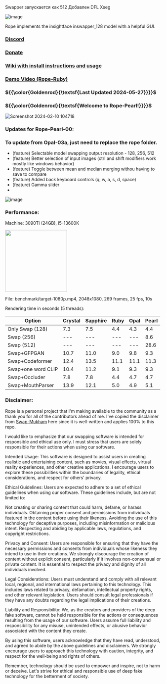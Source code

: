 Swapper запускается как 512
Добавлен DFL Xseg

![image](https://github.com/Hillobar/Rope/assets/63615199/40f7397f-713c-4813-ac86-bab36f6bd5ba)


Rope implements the insightface inswapper_128 model with a helpful GUI.
### [Discord](https://discord.gg/EcdVAFJzqp)

### [Donate](https://www.paypal.com/donate/?hosted_button_id=Y5SB9LSXFGRF2)

### [Wiki with install instructions and usage](https://github.com/Hillobar/Rope/wiki)

### [Demo Video (Rope-Ruby)](https://www.youtube.com/watch?v=4Y4U0TZ8cWY)

### ${{\color{Goldenrod}{\textsf{Last Updated 2024-05-27}}}}$ ###
### ${{\color{Goldenrod}{\textsf{Welcome to Rope-Pearl!}}}}$ ###

![Screenshot 2024-02-10 104718](https://github.com/Hillobar/Rope/assets/63615199/4b2ee574-c91e-4db2-ad66-5b775a049a6b)

### Updates for Rope-Pearl-00: ###
### To update from Opal-03a, just need to replace the rope folder.
* (feature) Selectable model swapping output resolution - 128, 256, 512
* (feature) Better selection of input images (ctrl and shift modifiers work mostly like windows behavior)
* (feature) Toggle between mean and median merging withou having to save to compare
* (feature) Added back keyboard controls (q, w, a, s, d, space)
* (feature) Gamma slider
* 
![image](https://github.com/Hillobar/Rope/assets/63615199/9d89fded-addb-46fe-b2d7-bfe6f1a88188)

### Performance:  ###
Machine: 3090Ti (24GB), i5-13600K

<img src="https://github.com/Hillobar/Rope/assets/63615199/3e3505db-bc76-48df-b8ac-1e7e86c8d751" width="200">

File: benchmark/target-1080p.mp4, 2048x1080, 269 frames, 25 fps, 10s

Rendering time in seconds (5 threads):

| Option | Crystal | Sapphire | Ruby | Opal | Pearl |
| --- | --- | --- | --- | --- | --- |
| Only Swap (128) | 7.3 | 7.5 | 4.4 | 4.3 | 4.4 |
| Swap (256) | --- | --- | --- | --- | 8.6 |
| Swap (512) | --- | --- | --- | --- | 28.6 |
| Swap+GFPGAN | 10.7 | 11.0 | 9.0 | 9.8 | 9.3 |
| Swap+Codeformer | 12.4 | 13.5 | 11.1 | 11.1 | 11.3 |
| Swap+one word CLIP | 10.4 | 11.2 | 9.1 | 9.3 | 9.3 |
| Swap+Occluder | 7.8 | 7.8 | 4.4 | 4.7 | 4.7 |
| Swap+MouthParser | 13.9 | 12.1 | 5.0 | 4.9 | 5.1 |

### Disclaimer: ###
Rope is a personal project that I'm making available to the community as a thank you for all of the contributors ahead of me.
I've copied the disclaimer from [Swap-Mukham](https://github.com/harisreedhar/Swap-Mukham) here since it is well-written and applies 100% to this repo.
 
I would like to emphasize that our swapping software is intended for responsible and ethical use only. I must stress that users are solely responsible for their actions when using our software.

Intended Usage: This software is designed to assist users in creating realistic and entertaining content, such as movies, visual effects, virtual reality experiences, and other creative applications. I encourage users to explore these possibilities within the boundaries of legality, ethical considerations, and respect for others' privacy.

Ethical Guidelines: Users are expected to adhere to a set of ethical guidelines when using our software. These guidelines include, but are not limited to:

Not creating or sharing content that could harm, defame, or harass individuals. Obtaining proper consent and permissions from individuals featured in the content before using their likeness. Avoiding the use of this technology for deceptive purposes, including misinformation or malicious intent. Respecting and abiding by applicable laws, regulations, and copyright restrictions.

Privacy and Consent: Users are responsible for ensuring that they have the necessary permissions and consents from individuals whose likeness they intend to use in their creations. We strongly discourage the creation of content without explicit consent, particularly if it involves non-consensual or private content. It is essential to respect the privacy and dignity of all individuals involved.

Legal Considerations: Users must understand and comply with all relevant local, regional, and international laws pertaining to this technology. This includes laws related to privacy, defamation, intellectual property rights, and other relevant legislation. Users should consult legal professionals if they have any doubts regarding the legal implications of their creations.

Liability and Responsibility: We, as the creators and providers of the deep fake software, cannot be held responsible for the actions or consequences resulting from the usage of our software. Users assume full liability and responsibility for any misuse, unintended effects, or abusive behavior associated with the content they create.

By using this software, users acknowledge that they have read, understood, and agreed to abide by the above guidelines and disclaimers. We strongly encourage users to approach this technology with caution, integrity, and respect for the well-being and rights of others.

Remember, technology should be used to empower and inspire, not to harm or deceive. Let's strive for ethical and responsible use of deep fake technology for the betterment of society.



  
